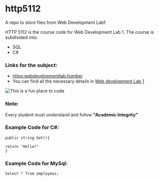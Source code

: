 # http5112
A repo to store files from Web Development Lab1

HTTP 5112 is the course code for Web Development Lab 1. The course is subdivided into:
- SQL
- C# 


### Links for the subject:
- <https:webdevelopmentlab.humber>
- You can find all the necessary details in [Web development Lab 1](https:webdevelopmentlab.humber)

![This is a fun place to code](java-script-logo.gif)

### Note:
Every student must understand and follow **"Academic Integrity"**

### Example Code for C#:

~~~
public string Get(){

return "Hello!"
}
~~~

### Example Code for MySql:

~~~
Select * from employees;
~~~
